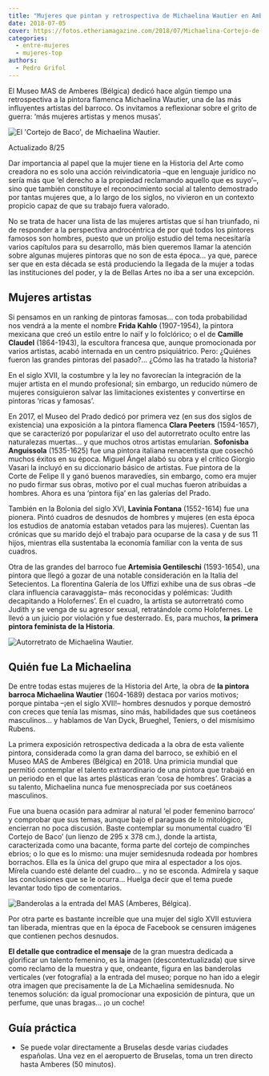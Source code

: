 ```yaml
---
title: "Mujeres que pintan y retrospectiva de Michaelina Wautier en Amberes"
date: 2018-07-05
cover: https://fotos.etheriamagazine.com/2018/07/Michaelina-Cortejo-de-Baco.jpg
categories: 
  - entre-mujeres
  - mujeres-top
authors: 
  - Pedro Grifol
---
```


El Museo MAS de Amberes (Bélgica) dedicó hace algún tiempo una retrospectiva a la 
pintora flamenca Michaelina Wautier, una de las más influyentes artistas del barroco. Os 
invitamos a reflexionar sobre el grito de guerra: ‘más mujeres artistas y menos musas’. 

![El 'Cortejo de Baco', de Michaelina Wautier.](https://fotos.etheriamagazine.com/2018/07/Michaelina-Cortejo-de-Baco.jpg "El 'Cortejo de Baco', de Michaelina Wautier.")

Actualizado 8/25 

Dar importancia al papel que la mujer tiene en la Historia del Arte como creadora no es 
solo una acción reivindicatoria –que en lenguaje jurídico no sería más que ‘el derecho a 
la propiedad reclamando aquello que es suyo’–, sino que también constituye el 
reconocimiento social al talento demostrado por tantas mujeres que, a lo largo de los 
siglos, no vivieron en un contexto propicio capaz de que su trabajo fuera valorado. 

No se trata de hacer una lista de las mujeres artistas que sí han triunfado, ni de 
responder a la perspectiva androcéntrica de por qué todos los pintores famosos son 
hombres, puesto que un prolijo estudio del tema necesitaría varios capítulos para su 
desarrollo, más bien queremos llamar la atención sobre algunas mujeres pintoras que no 
son de esta época… ya que, parece ser que en esta década se está produciendo la llegada 
de la mujer a todas las instituciones del poder, y la de Bellas Artes no iba a ser una 
excepción. 

## Mujeres artistas

Si pensamos en un ranking de pintoras famosas… con toda probabilidad nos vendrá a la 
mente el nombre **Frida Kahlo** (1907-1954), la pintora mexicana que creó un estilo 
entre lo naïf y lo folclórico; o el de **Camille Claudel** (1864-1943), la escultora 
francesa que, aunque promocionada por varios artistas, acabó internada en un centro 
psiquiátrico. Pero: ¿Quiénes fueron las grandes pintoras del pasado?... ¿Cómo las ha 
tratado la historia? 

En el siglo XVII, la costumbre y la ley no favorecían la integración de la mujer artista 
en el mundo profesional; sin embargo, un reducido número de mujeres consiguieron salvar 
las limitaciones existentes y convertirse en pintoras ‘ricas y famosas’. 

En 2017, el Museo del Prado dedicó por primera vez (en sus dos siglos de existencia) una 
exposición a la pintora flamenca **Clara Peeters** (1594-1657), que se caracterizó por 
popularizar el uso del autorretrato oculto entre las naturalezas muertas… y que muchos 
otros artistas emularían. **Sofonisba Anguissola** (1535-1625) fue una pintora italiana 
renacentista que cosechó muchos éxitos en su época. Miguel Ángel alabó su obra y el 
crítico Giorgio Vasari la incluyó en su diccionario básico de artistas. Fue pintora de 
la Corte de Felipe II y ganó buenos maravedíes, sin embargo, como era mujer no pudo 
firmar sus obras, motivo por el cual muchas fueron atribuidas a hombres. Ahora es una 
‘pintora fija’ en las galerías del Prado. 

También en la Bolonia del siglo XVI, **Lavinia Fontana** (1552-1614) fue una pionera. 
Pintó cuadros de desnudos de hombres y mujeres (en esta época los estudios de anatomía 
estaban vetados para las mujeres). Cuentan las crónicas que su marido dejó el trabajo 
para ocuparse de la casa y de sus 11 hijos, mientras ella sustentaba la economía 
familiar con la venta de sus cuadros. 

Otra de las grandes del barroco fue **Artemisia Gentileschi** (1593-1654), una pintora 
que llegó a gozar de una notable consideración en la Italia del Setecientos. La 
florentina Galería de los Uffizi exhibe una de sus obras –de clara influencia 
caravaggista– más reconocidas y polémicas: ‘Judith decapitando a Holofernes’. En el 
cuadro, la artista se autorretrató como Judith y se venga de su agresor sexual, 
retratándole como Holofernes. Le llevó a un juicio por violación y fue desterrado. Es, 
para muchos, **la primera pintora feminista de la Historia**. 

![Autorretrato de Michaelina Wautier.](https://fotos.etheriamagazine.com/2018/07/Michaelina-Autorretrato-Museo-MAS-1.jpg "Autorretrato de Michaelina Wautier.")

## Quién fue La Michaelina

De entre todas estas mujeres de la Historia del Arte, la obra de **la pintora barroca 
Michaelina Wautier** (1604-1689) destaca por varios motivos; porque pintaba –¡en el 
siglo XVII!– hombres desnudos y porque demostró con creces que tenía las mismas, sino 
más, habilidades que sus coetáneos masculinos… y hablamos de Van Dyck, Brueghel, 
Teniers, o del mismísimo Rubens. 

La primera exposición retrospectiva dedicada a la obra de esta valiente pintora, 
considerada como la gran dama del barroco, se exhibió en el Museo MAS de Amberes 
(Bélgica) en 2018. Una primicia mundial que permitió contemplar el talento 
extraordinario de una pintora que trabajó en un periodo en el que las artes plásticas 
eran ‘cosa de hombres’. Gracias a su talento, Michaelina nunca fue menospreciada por sus 
coetáneos masculinos. 

Fue una buena ocasión para admirar al natural ‘el poder femenino barroco’ y comprobar 
que sus temas, aunque bajo el paraguas de lo mitológico, encierran no poca discusión. 
Baste contemplar su monumental cuadro ‘El Cortejo de Baco’ (un lienzo de 295 x 378 cm.), 
donde la artista, caracterizada como una bacante, forma parte del cortejo de compinches 
ebrios; o lo que es lo mismo: una mujer semidesnuda rodeada por hombres borrachos. Ella 
es la única del grupo que mira al espectador a los ojos. Mírela cuando esté delante del 
cuadro… y no se esconda. Admírela y saque las conclusiones que se le ocurra… Huelga 
decir que el tema puede levantar todo tipo de comentarios. 

![Banderolas a la entrada del MAS (Amberes, Bélgica).](https://fotos.etheriamagazine.com/2018/07/Amberes-Museo-MAS-Expo-Michaelina.jpg "Banderolas a la entrada del MAS (Amberes, Bélgica).")

Por otra parte es bastante increíble que una mujer del siglo XVII estuviera tan 
liberada, mientras que en la época de Facebook se censuren imágenes que contienen pechos 
desnudos. 

**El detalle que contradice el mensaje** de la gran muestra dedicada a glorificar un 
talento femenino, es la imagen (descontextualizada) que sirve como reclamo de la muestra 
y que, ondeante, figura en las banderolas verticales (ver fotografía) a la entrada del 
museo; porque no han ido a elegir otra imagen que precisamente la de La Michaelina 
semidesnuda. No tenemos solución: da igual promocionar una exposición de pintura, que un 
perfume, que unas bragas… ¡o un coche! 

## Guía práctica

- Se puede volar directamente a Bruselas desde varias ciudades españolas. Una vez en el 
aeropuerto de Bruselas, toma un tren directo hasta Amberes (50 minutos).
